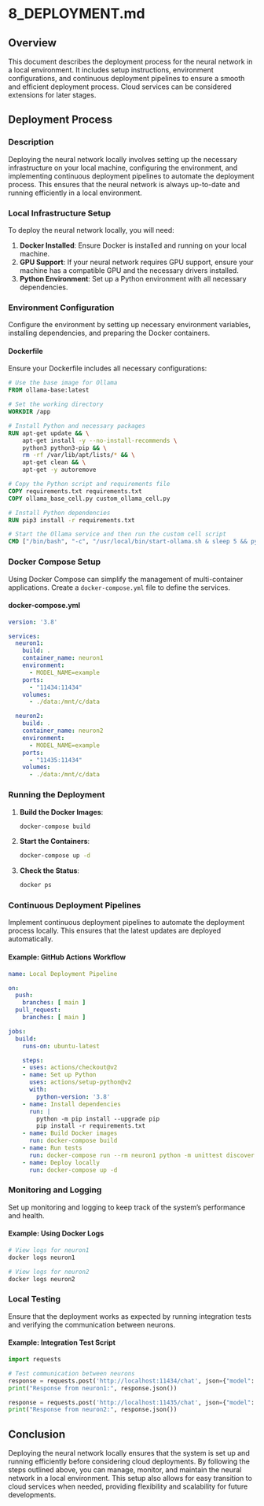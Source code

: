 # 8_DEPLOYMENT.md

## Overview

This document describes the deployment process for the neural network in a local environment. It includes setup instructions, environment configurations, and continuous deployment pipelines to ensure a smooth and efficient deployment process. Cloud services can be considered extensions for later stages.

## Deployment Process

### Description

Deploying the neural network locally involves setting up the necessary infrastructure on your local machine, configuring the environment, and implementing continuous deployment pipelines to automate the deployment process. This ensures that the neural network is always up-to-date and running efficiently in a local environment.

### Local Infrastructure Setup

To deploy the neural network locally, you will need:

1. **Docker Installed**: Ensure Docker is installed and running on your local machine.
2. **GPU Support**: If your neural network requires GPU support, ensure your machine has a compatible GPU and the necessary drivers installed.
3. **Python Environment**: Set up a Python environment with all necessary dependencies.

### Environment Configuration

Configure the environment by setting up necessary environment variables, installing dependencies, and preparing the Docker containers.

#### Dockerfile

Ensure your Dockerfile includes all necessary configurations:

```dockerfile
# Use the base image for Ollama
FROM ollama-base:latest

# Set the working directory
WORKDIR /app

# Install Python and necessary packages
RUN apt-get update && \
    apt-get install -y --no-install-recommends \
    python3 python3-pip && \
    rm -rf /var/lib/apt/lists/* && \
    apt-get clean && \
    apt-get -y autoremove

# Copy the Python script and requirements file
COPY requirements.txt requirements.txt
COPY ollama_base_cell.py custom_ollama_cell.py

# Install Python dependencies
RUN pip3 install -r requirements.txt

# Start the Ollama service and then run the custom cell script
CMD ["/bin/bash", "-c", "/usr/local/bin/start-ollama.sh & sleep 5 && python3 custom_ollama_cell.py"]
```

### Docker Compose Setup

Using Docker Compose can simplify the management of multi-container applications. Create a `docker-compose.yml` file to define the services.

#### docker-compose.yml

```yaml
version: '3.8'

services:
  neuron1:
    build: .
    container_name: neuron1
    environment:
      - MODEL_NAME=example
    ports:
      - "11434:11434"
    volumes:
      - ./data:/mnt/c/data

  neuron2:
    build: .
    container_name: neuron2
    environment:
      - MODEL_NAME=example
    ports:
      - "11435:11434"
    volumes:
      - ./data:/mnt/c/data
```

### Running the Deployment

1. **Build the Docker Images**:
   ```sh
   docker-compose build
   ```

2. **Start the Containers**:
   ```sh
   docker-compose up -d
   ```

3. **Check the Status**:
   ```sh
   docker ps
   ```

### Continuous Deployment Pipelines

Implement continuous deployment pipelines to automate the deployment process locally. This ensures that the latest updates are deployed automatically.

#### Example: GitHub Actions Workflow

```yaml
name: Local Deployment Pipeline

on:
  push:
    branches: [ main ]
  pull_request:
    branches: [ main ]

jobs:
  build:
    runs-on: ubuntu-latest

    steps:
    - uses: actions/checkout@v2
    - name: Set up Python
      uses: actions/setup-python@v2
      with:
        python-version: '3.8'
    - name: Install dependencies
      run: |
        python -m pip install --upgrade pip
        pip install -r requirements.txt
    - name: Build Docker images
      run: docker-compose build
    - name: Run tests
      run: docker-compose run --rm neuron1 python -m unittest discover
    - name: Deploy locally
      run: docker-compose up -d
```

### Monitoring and Logging

Set up monitoring and logging to keep track of the system’s performance and health.

#### Example: Using Docker Logs

```sh
# View logs for neuron1
docker logs neuron1

# View logs for neuron2
docker logs neuron2
```

### Local Testing

Ensure that the deployment works as expected by running integration tests and verifying the communication between neurons.

#### Example: Integration Test Script

```python
import requests

# Test communication between neurons
response = requests.post('http://localhost:11434/chat', json={"model": "example", "messages": [{"role": "user", "content": "Hello, neuron1"}]})
print("Response from neuron1:", response.json())

response = requests.post('http://localhost:11435/chat', json={"model": "example", "messages": [{"role": "user", "content": "Hello, neuron2"}]})
print("Response from neuron2:", response.json())
```

## Conclusion

Deploying the neural network locally ensures that the system is set up and running efficiently before considering cloud deployments. By following the steps outlined above, you can manage, monitor, and maintain the neural network in a local environment. This setup also allows for easy transition to cloud services when needed, providing flexibility and scalability for future developments.